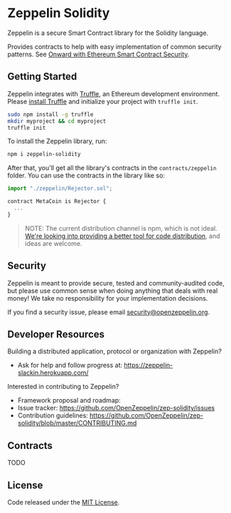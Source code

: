 # Zeppelin Solidity
Zeppelin is a secure Smart Contract library for the Solidity language.

Provides contracts to help with easy implementation of common security patterns. See [Onward with Ethereum Smart Contract Security](https://medium.com/bitcorps-blog/onward-with-ethereum-smart-contract-security-97a827e47702#.y3kvdetbz).

## Getting Started

Zeppelin integrates with [Truffle](https://github.com/ConsenSys/truffle), an Ethereum development environment. Please [install Truffle](https://github.com/ConsenSys/truffle#install) and initialize your project with `truffle init`.
```sh
sudo npm install -g truffle
mkdir myproject && cd myproject
truffle init
```

To install the Zeppelin library, run:
```sh
npm i zeppelin-solidity
```

After that, you'll get all the library's contracts in the `contracts/zeppelin` folder. You can use the contracts in the library like so:

```js
import "./zeppelin/Rejector.sol";

contract MetaCoin is Rejector { 
  ...
}
```

> NOTE: The current distribution channel is npm, which is not ideal. [We're looking into providing a better tool for code distribution](https://github.com/OpenZeppelin/zep-solidity/issues/13), and ideas are welcome.

## Security
Zeppelin is meant to provide secure, tested and community-audited code, but please use common sense when doing anything that deals with real money! We take no responsibility for your implementation decisions.

If you find a security issue, please email [security@openzeppelin.org](mailto:security@openzeppelin.org).

## Developer Resources

Building a distributed application, protocol or organization with Zeppelin?

- Ask for help and follow progress at: https://zeppelin-slackin.herokuapp.com/

Interested in contributing to Zeppelin?

- Framework proposal and roadmap: 
- Issue tracker: https://github.com/OpenZeppelin/zep-solidity/issues
- Contribution guidelines: https://github.com/OpenZeppelin/zep-solidity/blob/master/CONTRIBUTING.md

## Contracts
TODO

## License
Code released under the [MIT License](https://github.com/OpenZeppelin/zep-solidity/blob/master/LICENSE).
